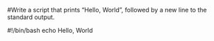 #Write a script that prints “Hello, World”, followed by a new line to the standard output.

#!/bin/bash
echo Hello, World
